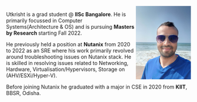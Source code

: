 <img align="right" width="150" height="200" src="profile.jpg">

Utkrisht is a grad student @ <b>IISc Bangalore</b>. He is primarily focussed in Computer Systems(Architecture & OS) and is pursuing <b>Masters by Research </b> starting Fall 2022.

He previously held a position at <b>Nutanix</b> from 2020 to 2022 as an SRE where his work primarily revolved around troubleshooting issues on Nutanix stack. He is skilled in resolving issues related to Networking, Hardware, Virtualisation/Hypervisors, Storage on (AHV/ESXi/Hyper-V).

Before joining Nutanix he graduated with a major in CSE in 2020 from <b>KIIT</b>, BBSR, Odisha.


